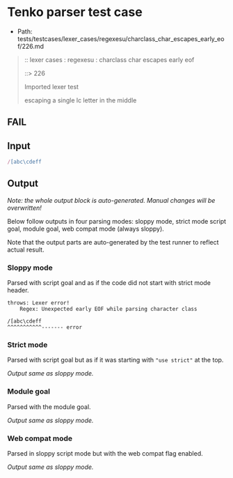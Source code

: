 # Tenko parser test case

- Path: tests/testcases/lexer_cases/regexesu/charclass_char_escapes_early_eof/226.md

> :: lexer cases : regexesu : charclass char escapes early eof
>
> ::> 226
>
> Imported lexer test
>
> escaping a single lc letter in the middle

## FAIL

## Input

`````js
/[abc\cdeff
`````

## Output

_Note: the whole output block is auto-generated. Manual changes will be overwritten!_

Below follow outputs in four parsing modes: sloppy mode, strict mode script goal, module goal, web compat mode (always sloppy).

Note that the output parts are auto-generated by the test runner to reflect actual result.

### Sloppy mode

Parsed with script goal and as if the code did not start with strict mode header.

`````
throws: Lexer error!
    Regex: Unexpected early EOF while parsing character class

/[abc\cdeff
^^^^^^^^^^^------- error
`````

### Strict mode

Parsed with script goal but as if it was starting with `"use strict"` at the top.

_Output same as sloppy mode._

### Module goal

Parsed with the module goal.

_Output same as sloppy mode._

### Web compat mode

Parsed in sloppy script mode but with the web compat flag enabled.

_Output same as sloppy mode._

